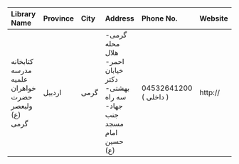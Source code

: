 | Library Name                                      | Province   | City   | Address                                                                      | Phone No.              | Website   |
|:--------------------------------------------------|:-----------|:-------|:-----------------------------------------------------------------------------|:-----------------------|:----------|
| کتابخانه مدرسه علمیه خواهران حضرت ولیعصر (ع) گرمی | اردبیل     | گرمی   | گرمی- محله هلال احمر- خیابان دكتر بهشتی- سه راه جهاد- جنب مسجد امام حسین (ع) | 04532641200 ( داخلی  ) | http://   |